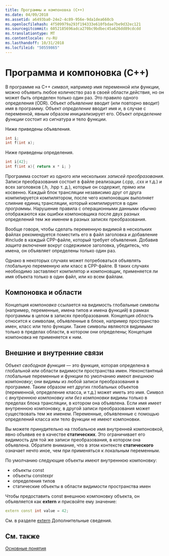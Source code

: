 ```yaml
---
title: Программы и компоновка (C++)
ms.date: 04/09/2018
ms.assetid: a6493ba0-24e2-4c89-956e-9da1dea660cb
ms.openlocfilehash: 4f509979a293f194333e610fbdae7be9d32ec121
ms.sourcegitcommit: 6052185696adca270bc9bdbec45a626dd89cdcdd
ms.translationtype: MT
ms.contentlocale: ru-RU
ms.lasthandoff: 10/31/2018
ms.locfileid: "50559865"
---
```

# <a name="program-and-linkage-c"></a>Программа и компоновка (C++)

В программе на C++ *символ*, например имя переменной или функции, можно объявить любое количество раз в своей области действия, но он может быть определен только один раз. Это правило одного определения (ODR). Объект *объявление* вводит (или повторно вводит) имя в программу. Объект *определение* вводит имя и, в случае с переменной, явным образом инициализирует его. Объект *определение функции* состоит из сигнатура и тело функции.

Ниже приведены объявления.

```cpp
int i;
int f(int x);
```

Ниже приведены определения.

```cpp
int i{42};
int f(int x){ return x * i; }
```

Программа состоит из одного или нескольких *записей преобразования*. Записи преобразования состоит в файле реализации (.cpp, .cxx и т.д.) и всех заголовков (.h, .hpp т. д.), которые он содержит, прямо или косвенно. Каждый блок трансляции независимо друг от друга компилируется компилятором, после чего компоновщик выполняет слияние единиц трансляции, который компилируется в один *программы*. Нарушение правила с операционными данными обычно отображаются как ошибки компоновщика после двух разных определений тем же именем в разных записях преобразования.

Вообще говоря, чтобы сделать переменную видимой в нескольких файлах рекомендуется поместить его в файл заголовка и добавление #include в каждый CPP-файле, который требует объявления. Добавив *защита включения* вокруг содержимое заголовка, убедитесь, что имена, он объявляет определены только один раз.

Однако в некоторых случаях может потребоваться объявлять глобальную переменную или класс в CPP-файле. В таких случаях необходимо заставляют компилятор и компоновщик, применяется ли имя объекта только в один файл, или ко всем файлам.

## <a name="linkage-vs-scope"></a>Компоновка и области

Концепция *компоновка* ссылается на видимость глобальные символы (например, переменные, имена типов и имена функций) в рамках программы в целом в записях преобразования. Концепция *область* относится к символам, объявленные в блоке, например пространство имен, класс или тело функции. Такие символы являются видимыми только в пределах области, в котором они определены; Концепция компоновка не применяется к ним.

## <a name="external-vs-internal-linkage"></a>Внешние и внутренние связи

Объект *свободная функция* — это функция, которая определена в глобальной или области видимости пространства имен. Неконстантный глобальные переменные и функции по умолчанию имеют *внешнюю компоновку*; они видимы из любой записи преобразования в программе. Таким образом нет других глобальных объектов (переменной, определение класса, и т.д.) может иметь это имя. Символ с *внутреннюю компоновку* или *без компоновки* видимы только в пределах блока трансляции, в котором она объявлена. Если имя имеет внутреннюю компоновку, в другой записи преобразования может существовать тем же именем. Переменные, объявленные с помощью определений класса или тело функции не имеют компоновки.

Вы можете принудительно на глобальное имя внутренней компоновкой, явно объявив ее в качестве **статических**. Это ограничивает его видимость для той же записи преобразования, в котором она объявлена. Обратите внимание, что в этом контексте **статического** означает нечто иное, чем при применяться к локальным переменным.

По умолчанию следующие объекты имеют внутреннюю компоновку:
- объекты const
- объекты constexpr
- определения типов
- статические объекты в области видимости пространства имен

Чтобы предоставить const внешнюю компоновку объекта, он объявляется как **extern** и присвойте ему значение:

```cpp
extern const int value = 42;
```

См. в разделе [extern](extern-cpp.md) Дополнительные сведения.

## <a name="see-also"></a>См. также

[Основные понятия](../cpp/basic-concepts-cpp.md)